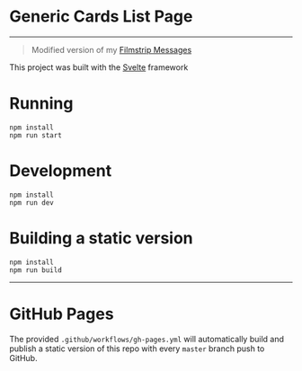 # Generic Cards List Page
---

> Modified version of my [Filmstrip Messages](https://github.com/featherbear/filmstrip-messages)


This project was built with the [Svelte](https://svelte.dev/) framework

# Running

```
npm install
npm run start
```

# Development

```
npm install
npm run dev
```

# Building a static version

```
npm install
npm run build
```

---

# GitHub Pages

The provided `.github/workflows/gh-pages.yml` will automatically build and publish a static version of this repo with every `master` branch push to GitHub.

